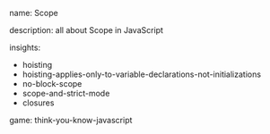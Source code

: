 name: Scope

description: all about Scope in JavaScript


insights:
  - hoisting
  - hoisting-applies-only-to-variable-declarations-not-initializations
  - no-block-scope
  - scope-and-strict-mode
  - closures

game: think-you-know-javascript
 
